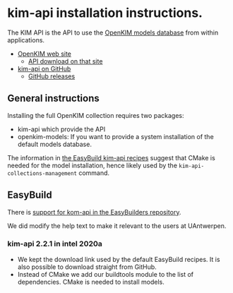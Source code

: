# kim-api installation instructions.

The KIM API is the API to use the [OpenKIM models database](https://openkim.org/)
from within applications.

  * [OpenKIM web site](https://openkim.org/)
      * [API download on that site](https://openkim.org/doc/usage/obtaining-models/#installing_api)
  * [kim-api on GitHub](https://github.com/openkim/kim-api)
      * [GitHub releases](https://github.com/openkim/kim-api/releases)

## General instructions

Installing the full OpenKIM collection requires two packages:
  * kim-api which provide the API
  * openkim-models: If you want to provide a system installation of the default
    models database.

The information in [the EasyBuild kim-api recipes](https://github.com/easybuilders/easybuild-easyconfigs/tree/master/easybuild/easyconfigs/k/kim-api)
suggest that CMake is needed for the model installation, hence likely used by
the ``kim-api-collections-management`` command.

## EasyBuild

There is [support for kom-api in the EasyBuilders repository](https://github.com/easybuilders/easybuild-easyconfigs/tree/master/easybuild/easyconfigs/k/kim-api).

We did modify the help text to make it relevant to the users at UAntwerpen.

### kim-api 2.2.1 in intel 2020a

  * We kept the download link used by the default EasyBuild recipes. It is also
    possible to download straight from GitHub.
  * Instead of CMake we add our buildtools module to the list of dependencies.
    CMake is needed to install models.

